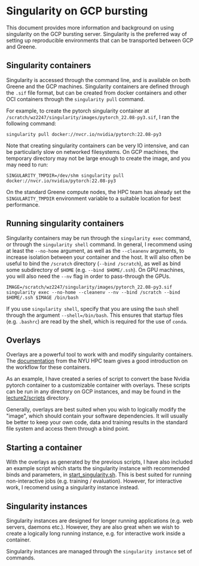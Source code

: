 # Singularity on GCP bursting

This document provides more information and background on using singularity on the GCP bursting server.
Singularity is the preferred way of setting up reproducible environments that can be transported between
GCP and Greene.

## Singularity containers

Singularity is accessed through the command line, and is available on both Greene and the GCP machines.
Singularity containers are defined through the `.sif` file format, but can be created from docker containers
and other OCI containers through the `singularity pull` command.

For example, to create the pytorch singularity container at `/scratch/wz2247/singularity/images/pytorch_22.08-py3.sif`,
I ran the following command:
```{bash}
singularity pull docker://nvcr.io/nvidia/pytorch:22.08-py3
```
Note that creating singularity containers can be very IO intensive, and can be particularly
slow on networked filesystems. On GCP machines, the temporary directory may not be large enough
to create the image, and you may need to run:
```{bash}
SINGULARITY_TMPDIR=/dev/shm singularity pull docker://nvcr.io/nvidia/pytorch:22.08-py3
```
On the standard Greene compute nodes, the HPC team has already set the `SINGULARITY_TMPDIR`
environment variable to a suitable location for best performance.

## Running singularity containers

Singularity containers may be run through the `singularity exec` command,
or through the `singularity shell` command.
In general, I recommend using at least the `--no-home` argument, as well as
the `--cleanenv` arguments, to increase isolation between your container and the host.
It will also often be useful to bind the `/scratch` directory (`--bind /scratch`),
as well as bind some subdirectory of `$HOME` (e.g. `--bind $HOME/.ssh`).
On GPU machines, you will also need the `--nv` flag in order to pass-through the GPUs.
```{bash}
IMAGE=/scratch/wz2247/singularity/images/pytorch_22.08-py3.sif
singularity exec --no-home --cleanenv --nv --bind /scratch --bind $HOME/.ssh $IMAGE /bin/bash
```

If you use `singularity shell`, specify that you are using the `bash` shell through the argument
`--shell=/bin/bash`. This ensures that startup files (e.g. `.bashrc`) are read by the shell, which
is required for the use of `conda`.

## Overlays

Overlays are a powerful tool to work with and modify singularity containers.
The [documentation](https://sites.google.com/a/nyu.edu/nyu-hpc/services/Training-and-Workshops/tutorials/singularity-on-greene)
from the NYU HPC team gives a good introduction on the workflow for these containers.

As an example, I have created a series of script to convert the base Nvidia pytorch container
to a customizable container with overlays. These scripts can be run in any directory on GCP instances,
and may be found in the [lecture2/scripts](../lecture2/scripts) directory.

Generally, overlays are best suited when you wish to logically modify the "image", which should contain
your software dependencies. It will usually be better to keep your own code, data and training results
in the standard file system and access them through a bind point.


## Starting a container

With the overlays as generated by the previous scripts, I have also included an example script
which starts the singularity instance with recommended binds and parameters, in [start_singularity.sh](../lecture2/start_singularity.sh).
This is best suited for running non-interactive jobs (e.g. training / evaluation).
However, for interactive work, I recomend using a singularity instance instead.

## Singularity instances

Singularity instances are designed for longer running applications (e.g. web servers, daemons etc.).
However, they are also great when we wish to create a logically long running instance, e.g. for interactive
work inside a container.

Singularity instances are managed through the `singularity instance` set of commands.

